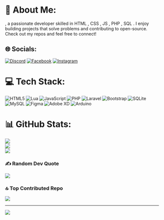 # 💫 About Me:
, a passionate developer skilled in HTML , CSS , JS , PHP , SQL . I enjoy building projects that solve problems and contributing to open-source. Check out my repos and feel free to connect!


## 🌐 Socials:
[![Discord](https://img.shields.io/badge/Discord-%237289DA.svg?logo=discord&logoColor=white)](https://discord.gg/senira_perera) [![Facebook](https://img.shields.io/badge/Facebook-%231877F2.svg?logo=Facebook&logoColor=white)](https://facebook.com/senira_perera) [![Instagram](https://img.shields.io/badge/Instagram-%23E4405F.svg?logo=Instagram&logoColor=white)](https://instagram.com/senira_perera) 

# 💻 Tech Stack:
![HTML5](https://img.shields.io/badge/html5-%23E34F26.svg?style=for-the-badge&logo=html5&logoColor=white) ![Lua](https://img.shields.io/badge/lua-%232C2D72.svg?style=for-the-badge&logo=lua&logoColor=white) ![JavaScript](https://img.shields.io/badge/javascript-%23323330.svg?style=for-the-badge&logo=javascript&logoColor=%23F7DF1E) ![PHP](https://img.shields.io/badge/php-%23777BB4.svg?style=for-the-badge&logo=php&logoColor=white) ![Laravel](https://img.shields.io/badge/laravel-%23FF2D20.svg?style=for-the-badge&logo=laravel&logoColor=white) ![Bootstrap](https://img.shields.io/badge/bootstrap-%238511FA.svg?style=for-the-badge&logo=bootstrap&logoColor=white) ![SQLite](https://img.shields.io/badge/sqlite-%2307405e.svg?style=for-the-badge&logo=sqlite&logoColor=white) ![MySQL](https://img.shields.io/badge/mysql-4479A1.svg?style=for-the-badge&logo=mysql&logoColor=white) ![Figma](https://img.shields.io/badge/figma-%23F24E1E.svg?style=for-the-badge&logo=figma&logoColor=white) ![Adobe XD](https://img.shields.io/badge/Adobe%20XD-470137?style=for-the-badge&logo=Adobe%20XD&logoColor=#FF61F6) ![Arduino](https://img.shields.io/badge/-Arduino-00979D?style=for-the-badge&logo=Arduino&logoColor=white)
# 📊 GitHub Stats:
![](https://github-readme-stats.vercel.app/api?username=seniraperera&theme=dark&hide_border=false&include_all_commits=false&count_private=false)<br/>
![](https://github-readme-streak-stats.herokuapp.com/?user=seniraperera&theme=dark&hide_border=false)<br/>
![](https://github-readme-stats.vercel.app/api/top-langs/?username=seniraperera&theme=dark&hide_border=false&include_all_commits=false&count_private=false&layout=compact)

### ✍️ Random Dev Quote
![](https://quotes-github-readme.vercel.app/api?type=horizontal&theme=radical)

### 🔝 Top Contributed Repo
![](https://github-contributor-stats.vercel.app/api?username=seniraperera&limit=5&theme=dark&combine_all_yearly_contributions=true)

---
[![](https://visitcount.itsvg.in/api?id=seniraperera&icon=0&color=0)](https://visitcount.itsvg.in)

<!-- Proudly created with GPRM ( https://gprm.itsvg.in ) -->
